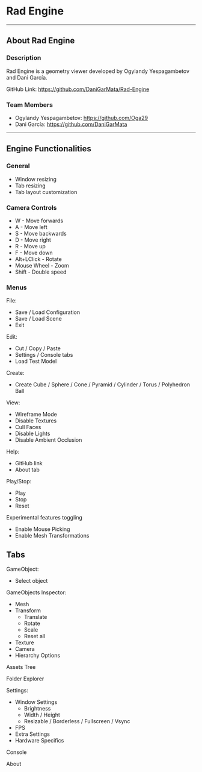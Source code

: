 # Rad Engine
---
## About Rad Engine

### Description

Rad Engine is a geometry viewer developed by Ogylandy Yespagambetov and Dani García.

GitHub Link: https://github.com/DaniGarMata/Rad-Engine

### Team Members

* Ogylandy Yespagambetov: https://github.com/Oga29
* Dani García: https://github.com/DaniGarMata
---
## Engine Functionalities

### General
* Window resizing
* Tab resizing
* Tab layout customization

### Camera Controls

* W - Move forwards
* A - Move left
* S - Move backwards
* D - Move right
* R - Move up
* F - Move down
* Alt+LClick - Rotate
* Mouse Wheel - Zoom
* Shift - Double speed

### Menus
File:
* Save / Load Configuration
* Save / Load Scene
* Exit

Edit:
* Cut / Copy / Paste
* Settings / Console tabs
* Load Test Model

Create:
* Create Cube / Sphere / Cone / Pyramid / Cylinder / Torus / Polyhedron Ball

View:
* Wireframe Mode
* Disable Textures
* Cull Faces
* Disable Lights
* Disable Ambient Occlusion

Help:
* GitHub link
* About tab

Play/Stop:
* Play
* Stop
* Reset

Experimental features toggling
* Enable Mouse Picking
* Enable Mesh Transformations

## Tabs
GameObject:
* Select object

GameObjects Inspector:
* Mesh
* Transform
     * Translate
     * Rotate
     * Scale
     * Reset all
* Texture
* Camera
* Hierarchy Options

Assets Tree

Folder Explorer

Settings:
* Window Settings
    * Brightness
    * Width / Height
    * Resizable / Borderless / Fullscreen / Vsync
* FPS
* Extra Settings
* Hardware Specifics 

Console

About
